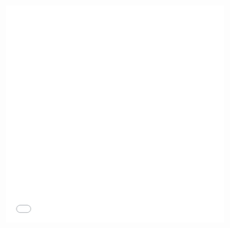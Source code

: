 <iframe width="100%" height="500" src="//jsrun.net/VJqKp/embedded/all/light/" allowfullscreen="allowfullscreen" frameborder="0"></iframe>